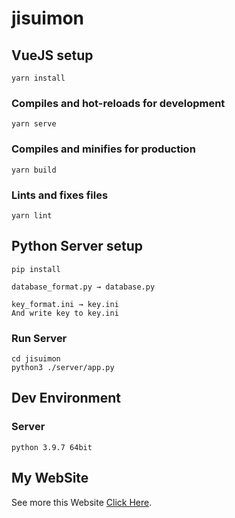 # jisuimon

## VueJS setup
```
yarn install
```

### Compiles and hot-reloads for development
```
yarn serve
```

### Compiles and minifies for production
```
yarn build
```

### Lints and fixes files
```
yarn lint
```

## Python Server setup
```
pip install
```
```
database_format.py → database.py
```
```
key_format.ini → key.ini
And write key to key.ini
```
### Run Server
```
cd jisuimon
python3 ./server/app.py
```

## Dev Environment
### Server
```
python 3.9.7 64bit
```

## My WebSite
See more this Website [Click Here](http://34.127.116.198/jisuimon/).
